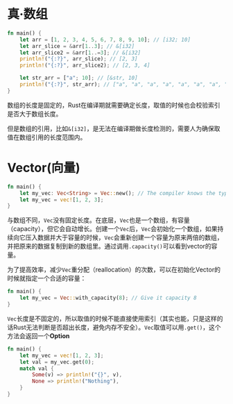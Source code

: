 # 真·数组

````rust
fn main() {
    let arr = [1, 2, 3, 4, 5, 6, 7, 8, 9, 10]; // [i32; 10]
    let arr_slice = &arr[1..3]; // &[i32]
    let arr_slice2 = &arr[1..=3]; // &[i32]
    println!("{:?}", arr_slice); // [2, 3]
    println!("{:?}", arr_slice2); // [2, 3, 4]

    let str_arr = ["a"; 10]; // [&str, 10]
    println!("{:?}", str_arr); // ["a", "a", "a", "a", "a", "a", "a", "a", "a", "a"]
}
````

数组的长度是固定的，Rust在编译期就需要确定长度，取值的时候也会校验索引是否大于数组长度。

但是数组的引用，比如`&[i32]`，是无法在编译期做长度检测的，需要人为确保取值在数组引用的长度范围内。

# Vector(向量)

````rust
fn main() {
    let my_vec: Vec<String> = Vec::new(); // The compiler knows the type
    let my_vec = vec![1, 2, 3];
}
````

与数组不同，`Vec`没有固定长度。在底层，`Vec`也是一个数组，有容量（capacity），但它会自动增长。创建一个`Vec`后，`Vec`会初始化一个数组，如果持续向它压入数据并大于容量的时候，`Vec`会重新创建一个容量为原来两倍的数组，并把原来的数据复制到新的数组里。通过调用`.capacity()`可以看到vector的容量。

为了提高效率，减少`Vec`重分配（reallocation）的次数，可以在初始化Vector的时候就指定一个合适的容量：

````rust
fn main() {
    let my_vec = Vec::with_capacity(8); // Give it capacity 8
}
````

`Vec`长度是不固定的，所以取值的时候不能直接使用索引（其实也能，只是这样的话Rust无法判断是否超出长度，避免内存不安全）。`Vec`取值可以用`.get()`，这个方法会返回一个**Option**

````rust
fn main() {
    let my_vec = vec![1, 2, 3];
    let val = my_vec.get(0);
    match val {
        Some(v) => println!("{}", v),
        None => println!("Nothing"),
    }
}
````

